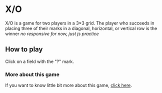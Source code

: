# X/O

X/O is a game for two players in a 3×3 grid.
The player who succeeds in placing three of their marks in a diagonal, horizontal, or vertical row is the winner
_no responsive for now, just js practice_

## How to play

Click on a field with the "?" mark.

### More about this game

If you want to know little bit more about this game, [click here](https://en.wikipedia.org/wiki/Tic-tac-toe).
